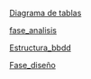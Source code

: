 
[Diagrama de tablas](diagrama.odt)  

[fase_analisis](Fase_analisis.docx)  

[Estructura_bbdd](mealmatch.sql)  

[Fase_diseño](diagramas_diseño.docx)  
